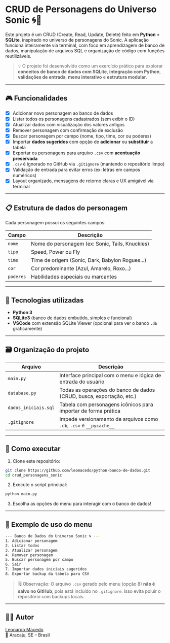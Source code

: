 
# CRUD de Personagens do Universo Sonic 🌀🦔

Este projeto é um CRUD (Create, Read, Update, Delete) feito em **Python + SQLite**, inspirado no universo de personagens do Sonic. A aplicação funciona inteiramente via terminal, com foco em aprendizagem de banco de dados, manipulação de arquivos SQL e organização de código com funções reutilizáveis.

> 💡 O projeto foi desenvolvido como um exercício prático para explorar **conceitos de banco de dados com SQLite**, **integração com Python**, **validações de entrada**, **menu interativo** e **estrutura modular**.

---

## 🎮 Funcionalidades

- [x] Adicionar novo personagem ao banco de dados
- [x] Listar todos os personagens cadastrados (sem exibir o ID)
- [x] Atualizar dados com visualização dos valores antigos
- [x] Remover personagem com confirmação de exclusão
- [x] Buscar personagem por campo (nome, tipo, time, cor ou poderes)
- [x] Importar **dados sugeridos** com opção de **adicionar** ou **substituir** a tabela
- [x] Exportar os personagens para arquivo `.csv` com **acentuação preservada**
- [x] `.csv` é ignorado no GitHub via `.gitignore` (mantendo o repositório limpo)
- [x] Validação de entrada para evitar erros (ex: letras em campos numéricos)
- [x] Layout organizado, mensagens de retorno claras e UX amigável via terminal

---

## 📋 Estrutura de dados do personagem

Cada personagem possui os seguintes campos:

| Campo    | Descrição                                        |
|----------|--------------------------------------------------|
| `nome`   | Nome do personagem (ex: Sonic, Tails, Knuckles) |
| `tipo`   | Speed, Power ou Fly                              |
| `time`   | Time de origem (Sonic, Dark, Babylon Rogues...)  |
| `cor`    | Cor predominante (Azul, Amarelo, Roxo...)         |
| `poderes`| Habilidades especiais ou marcantes               |

---

## 🧠 Tecnologias utilizadas

- **Python 3**
- **SQLite3** (banco de dados embutido, simples e funcional)
- **VSCode** com extensão SQLite Viewer (opcional para ver o banco `.db` graficamente)

---

## 🗃️ Organização do projeto

| Arquivo                | Descrição                                                                 |
|------------------------|---------------------------------------------------------------------------|
| `main.py`              | Interface principal com o menu e lógica de entrada do usuário             |
| `database.py`          | Todas as operações do banco de dados (CRUD, busca, exportação, etc.)      |
| `dados_iniciais.sql`   | Tabela com personagens icônicos para importar de forma prática            |
| `.gitignore`           | Impede versionamento de arquivos como `.db`, `.csv` e `__pycache__`       |

---

## 💾 Como executar

1. Clone este repositório:
```bash
git clone https://github.com/leomacedo/python-banco-de-dados.git
cd crud_personagens_sonic
```

2. Execute o script principal:
```bash
python main.py
```

3. Escolha as opções do menu para interagir com o banco de dados!

---

## 📝 Exemplo de uso do menu

```bash
--- Banco de Dados do Universo Sonic 🌀 ---
1. Adicionar personagem
2. Listar todos
3. Atualizar personagem
4. Remover personagem
5. Buscar personagem por campo
6. Sair
7. Importar dados iniciais sugeridos
8. Exportar backup da tabela para CSV
```

> 🗒️ Observação: O arquivo `.csv` gerado pelo menu (opção 8) **não é salvo no GitHub**, pois está incluído no `.gitignore`. Isso evita poluir o repositório com backups locais.

---

## 🧑‍💻 Autor

[Leonardo Macedo](https://github.com/leomacedo)  
📍 Aracaju, SE – Brasil
